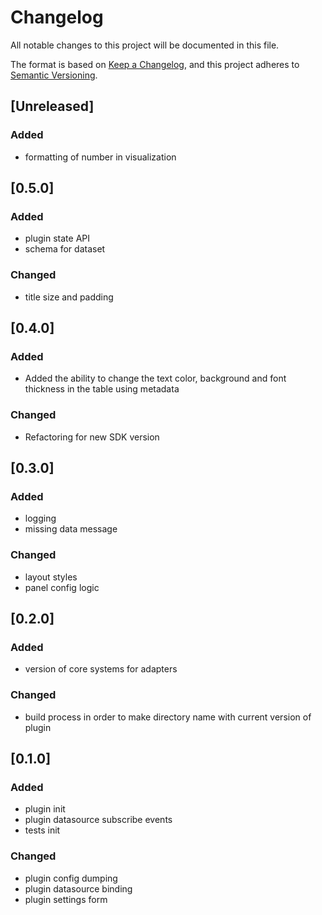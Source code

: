 # Changelog

All notable changes to this project will be documented in this file.

The format is based on [Keep a Changelog](https://keepachangelog.com/en/1.0.0/),
and this project adheres to [Semantic Versioning](https://semver.org/spec/v2.0.0.html).

## [Unreleased]

### Added

- formatting of number in visualization

## [0.5.0]

### Added

- plugin state API
- schema for dataset

### Changed

- title size and padding

## [0.4.0]

### Added
- Added the ability to change the text color, background and font thickness in the table using metadata

### Changed
- Refactoring for new SDK version

## [0.3.0]

### Added

- logging
- missing data message

### Changed

- layout styles
- panel config logic

## [0.2.0]

### Added
- version of core systems for adapters

### Changed
- build process in order to make directory name with current version of plugin

## [0.1.0]

### Added
- plugin init
- plugin datasource subscribe events
- tests init

### Changed
- plugin config dumping
- plugin datasource binding
- plugin settings form

